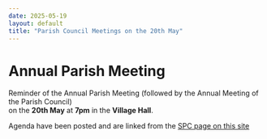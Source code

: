 ```yaml
---
date: 2025-05-19
layout: default
title: "Parish Council Meetings on the 20th May"
---
```


# Annual Parish Meeting

Reminder of the Annual Parish Meeting (followed by the Annual Meeting of the Parish Council)  
on the **20th May** at **7pm** in the **Village Hall**.

Agenda have been posted and are linked from the [SPC page on this site](/parish-council/#TOC-Meeting-Agenda) 
